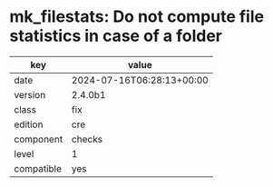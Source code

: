 [//]: # (werk v2)
# mk_filestats: Do not compute file statistics in case of a folder

key        | value
---------- | ---
date       | 2024-07-16T06:28:13+00:00
version    | 2.4.0b1
class      | fix
edition    | cre
component  | checks
level      | 1
compatible | yes



